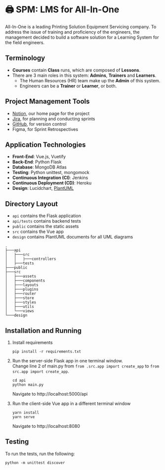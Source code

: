 # :printer: SPM: LMS for All-In-One 
All-In-One is a leading Printing Solution Equipment Servicing company. To address the issue of training and proficiency of the engineers, the management decided to build a software solution for a Learning System for the field engineers.

## Terminology
- **Courses** contain **Class** runs, which are composed of **Lessons**.
- There are 3 main roles in this system: **Admins**, **Trainers** and **Learners**.
  - The Human Resources (HR) team make up the **Admin** of this system. 
  - Engineers can be a **Trainer** or **Learner**, or both.

## Project Management Tools
- [Notion](https://www.notion.so/Women-in-SPM-d509d76b290144bfbeb869ff806ee5eb), our home page for the project
- [Jira](https://g7t8.atlassian.net/jira/software/projects/G7T8/boards/1), for planning and conducting sprints
- [GitHub](https://github.com/debbie-chan/spm), for version control
- Figma, for Sprint Retrospectives

## Application Technologies
- **Front-End**: Vue.js, Vuetify
- **Back-End**: Python Flask
- **Database**: MongoDB Atlas
- **Testing**: Python unittest, mongomock
- **Continuous Integration (CI)**: Jenkins
- **Continuous Deployment (CD)**: Heroku
- **Design**: Lucidchart, [PlantUML](https://plantuml.com/)

## Directory Layout
- `api` contains the Flask application
- `api/tests` contains backend tests
- `public` contains the static assets
- `src` contains the Vue app 
- `design` contains PlantUML documents for all UML diagrams

```
.
├───api
│   ├───src
│   │   ├───controllers
│   ├───tests
├───public
├───src
│   ├───assets
│   ├───components
│   ├───layouts
│   ├───plugins
│   ├───router
│   ├───store
│   ├───styles
│   ├───utils
│   └───views
└───design
```

## Installation and Running
1. Install requirements 
   ```
   pip install -r requirements.txt
   ```
2. Run the server-side Flask app in one terminal window.
   <br />Change line 2 of main.py from `from .src.app import create_app` to `from src.app import create_app`.
   ```
   cd api
   python main.py
   ```
   Navigate to http://localhost:5000/api
   
3. Run the client-side Vue app in a different terminal window
   ```
   yarn install 
   yarn serve
   ```
   Navigate to http://localhost:8080
   

## Testing
To run the tests, run the following: 
```
python -m unittest discover
```


